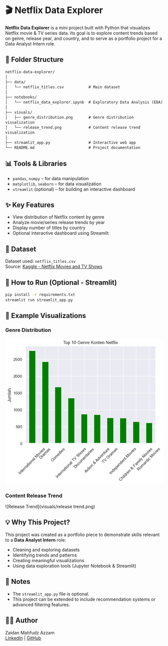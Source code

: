 # 🎬 Netflix Data Explorer

**Netflix Data Explorer** is a mini project built with Python that visualizes Netflix movie & TV series data. Its goal is to explore content trends based on genre, release year, and country, and to serve as a portfolio project for a Data Analyst Intern role.

## 📁 Folder Structure

```
netflix-data-explorer/
│
├── data/
│   └── netflix_titles.csv           # Main dataset
│
├── notebooks/
│   └── netflix_data_explorer.ipynb  # Exploratory Data Analysis (EDA)
│
├── visuals/
│   ├── genre_distribution.png       # Genre distribution visualization
│   └── release_trend.png            # Content release trend visualization
│
├── streamlit_app.py                 # Interactive web app
└── README.md                        # Project documentation
```

## 📊 Tools & Libraries

- `pandas`, `numpy` – for data manipulation
- `matplotlib`, `seaborn` – for data visualization
- `streamlit` (optional) – for building an interactive dashboard

## ✨ Key Features

- View distribution of Netflix content by genre
- Analyze movie/series release trends by year
- Display number of titles by country
- Optional interactive dashboard using Streamlit

## 📂 Dataset

Dataset used: `netflix_titles.csv`  
Source: [Kaggle - Netflix Movies and TV Shows](https://www.kaggle.com/datasets/shivamb/netflix-shows)

## 🚀 How to Run (Optional - Streamlit)

```bash
pip install -r requirements.txt
streamlit run streamlit_app.py
```

## 📸 Example Visualizations

### Genre Distribution
![Genre Distribution](visuals/genre_distribution.png)

### Content Release Trend
![Release Trend](visuals/release trend.png)

## 💡 Why This Project?

This project was created as a portfolio piece to demonstrate skills relevant to a **Data Analyst Intern** role:

- Cleaning and exploring datasets
- Identifying trends and patterns
- Creating meaningful visualizations
- Using data exploration tools (Jupyter Notebook & Streamlit)

## 📌 Notes

- The `streamlit_app.py` file is optional.
- This project can be extended to include recommendation systems or advanced filtering features.

## 🧑‍💻 Author

Zaidan Mahfudz Azzam  
[LinkedIn](https://linkedin.com/in/zaidanmahfudz) | [GitHub](https://github.com/ZaanmaVerse)
